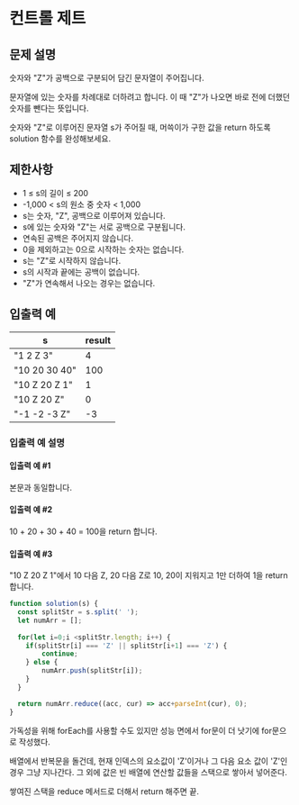 # 컨트롤 제트

## 문제 설명
숫자와 "Z"가 공백으로 구분되어 담긴 문자열이 주어집니다. 

문자열에 있는 숫자를 차례대로 더하려고 합니다. 이 때 "Z"가 나오면 바로 전에 더했던 숫자를 뺀다는 뜻입니다. 

숫자와 "Z"로 이루어진 문자열 s가 주어질 때, 머쓱이가 구한 값을 return 하도록 solution 함수를 완성해보세요.

## 제한사항
- 1 ≤ s의 길이 ≤ 200
- -1,000 < s의 원소 중 숫자 < 1,000
- s는 숫자, "Z", 공백으로 이루어져 있습니다.
- s에 있는 숫자와 "Z"는 서로 공백으로 구분됩니다.
- 연속된 공백은 주어지지 않습니다.
- 0을 제외하고는 0으로 시작하는 숫자는 없습니다.
- s는 "Z"로 시작하지 않습니다.
- s의 시작과 끝에는 공백이 없습니다.
- "Z"가 연속해서 나오는 경우는 없습니다.

## 입출력 예
|s	|result|
|--|--|
|"1 2 Z 3"|	4|
|"10 20 30 40"	|100|
|"10 Z 20 Z 1"|	1|
|"10 Z 20 Z"	|0|
|"-1 -2 -3 Z"|	-3|

### 입출력 예 설명
#### 입출력 예 #1

본문과 동일합니다.
#### 입출력 예 #2

10 + 20 + 30 + 40 = 100을 return 합니다.

#### 입출력 예 #3
"10 Z 20 Z 1"에서 10 다음 Z, 20 다음 Z로 10, 20이 지워지고 1만 더하여 1을 return 합니다.


```javascript
function solution(s) {
  const splitStr = s.split(' ');
  let numArr = [];
  
  for(let i=0;i <splitStr.length; i++) {
    if(splitStr[i] === 'Z' || splitStr[i+1] === 'Z') {
        continue;
    } else {
        numArr.push(splitStr[i]);
    }
  }

  return numArr.reduce((acc, cur) => acc+parseInt(cur), 0);
}
```

가독성을 위해 forEach를 사용할 수도 있지만 성능 면에서 for문이 더 낫기에 for문으로 작성했다.

배열에서 반복문을 돌건데, 현재 인덱스의 요소값이 'Z'이거나 그 다음 요소 값이 'Z'인 경우 그냥 지나간다. 그 외에 값은 빈 배열에 연산할 값들을 스택으로 쌓아서 넣어준다.

쌓여진 스택을 reduce 메서드로 더해서 return 해주면 끝.